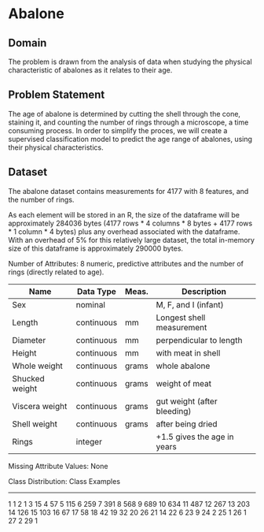 # Abalone #

## Domain ##
The problem is drawn from the analysis of data when studying the physical characteristic of abalones as it relates to their age.

## Problem Statement ##
The age of abalone is determined by cutting the shell through the cone, staining it, and counting the number of rings through a microscope, a time consuming process. In order to simplify the proces, we will create a supervised classification model to predict the age range of abalones, using their physical characteristics.

## Dataset ##
The abalone dataset contains measurements for 4177 with 8 features, and the number of rings.


As each element will be stored in an R, the size of the dataframe will be approximately 284036 bytes (4177 rows * 4 columns * 8 bytes + 4177 rows * 1 column * 4 bytes) plus any overhead associated with the dataframe. With an overhead of 5% for this relatively large dataset, the total in-memory size of this dataframe is approximately 290000 bytes.

Number of Attributes: 8 numeric, predictive attributes and the number of rings (directly related to age).


|Name           |Data Type     |Meas.  |Description|
|---------------|--------------|-------|-----------|
|Sex|nominal||M, F, and I (infant)|
|Length|continuous|mm|Longest shell measurement|
|Diameter|continuous|mm|perpendicular to length|
|Height|continuous|mm|with meat in shell|
|Whole weight|continuous|grams|whole abalone|
|Shucked weight|continuous|grams|weight of meat|
|Viscera weight|continuous|grams|gut weight (after bleeding)|
|Shell weight|continuous|grams|after being dried|
|Rings|integer||+1.5 gives the age in years|

Missing Attribute Values: None

Class Distribution:
Class	Examples
-----	--------
1	1
2	1
3	15
4	57
5	115
6	259
7	391
8	568
9	689
10	634
11	487
12	267
13	203
14	126
15	103
16	67
17	58
18	42
19	32
20	26
21	14
22	6
23	9
24	2
25	1
26	1
27	2
29	1
